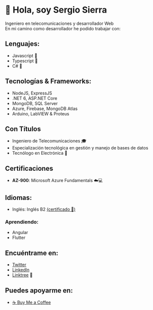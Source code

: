 # 👋 Hola, soy Sergio Sierra  
Ingeniero en telecomunicaciones y desarrollador Web  
En mi camino como desarrollador he podido trabajar con:

## Lenguajes:
- Javascript 💛
- Typescript 💙
- C# 💜

## Tecnologías & Frameworks:
- NodeJS, ExpressJS
- .NET 6, ASP.NET Core
- MongoDB, SQL Server
- Azure, Firebase, MongoDB Atlas
- Arduino, LabVIEW & Proteus

## Con Títulos  
- Ingeniero de Telecomunicaciones 🎓  
- Especialización tecnológica en gestión y manejo de bases de datos 
- Tecnólogo en Electrónica 🤖  

## Certificaciones
- **AZ-900**: Microsoft Azure Fundamentals  ☁️💻

## Idiomas: 
- Inglés: Inglés B2 [(certificado 📢)](https://api2.englishscore.com/verify/da5caed4) 

### Aprendiendo:
- Angular  
- Flutter

## Encuéntrame en:  
- [Twitter](https://twitter.com/sergio_sierrap)
- [LinkedIn](https://www.linkedin.com/in/sergio-sierrap/)  
- [Linktree](https://linktr.ee/sergio_sierrap) 🔗

## Puedes apoyarme en:
- [:coffee: Buy Me a Coffee](https://www.buymeacoffee.com/sergiosierrap)
